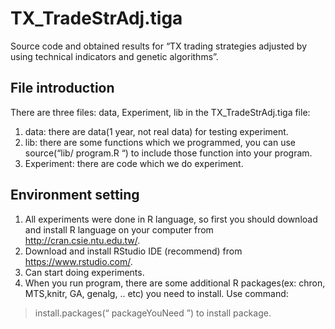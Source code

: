 # TX_TradeStrAdj.tiga
Source code and obtained results for “TX trading strategies adjusted by using technical indicators and genetic algorithms”.

## File introduction

There are three files: data, Experiment, lib in the TX_TradeStrAdj.tiga file:
1. data: there are data(1 year, not real data) for testing experiment.
2. lib: there are some functions which we programmed, you can use source(“lib/ program.R “) to include those function into your program.
3. Experiment: there are code which we do experiment.

## Environment setting

1.	All experiments were done in R language, so first you should download and install R language on your computer from http://cran.csie.ntu.edu.tw/.
2.	Download and install RStudio IDE (recommend) from https://www.rstudio.com/. 
3.	Can start doing experiments.
4.	When you run program, there are some additional R packages(ex: chron, MTS,knitr, GA, genalg, .. etc) you need to install. Use command: 
> install.packages(“ packageYouNeed ”) 
to install package.

